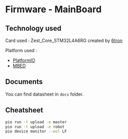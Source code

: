 # Firmware - MainBoard

## Technology used

Card used : Zest_Core_STM32L4A6RG created by [6tron](https://6tron.io/)

Platform used :
- [PlatformIO](https://platformio.org/)
- [MBED](https://os.mbed.com/)

## Documents

You can find datasheet in `docs` folder.

## Cheatsheet

```bash
pio run -t upload -e master
pio run -t upload -e robot
pio device monitor --eol LF
```
